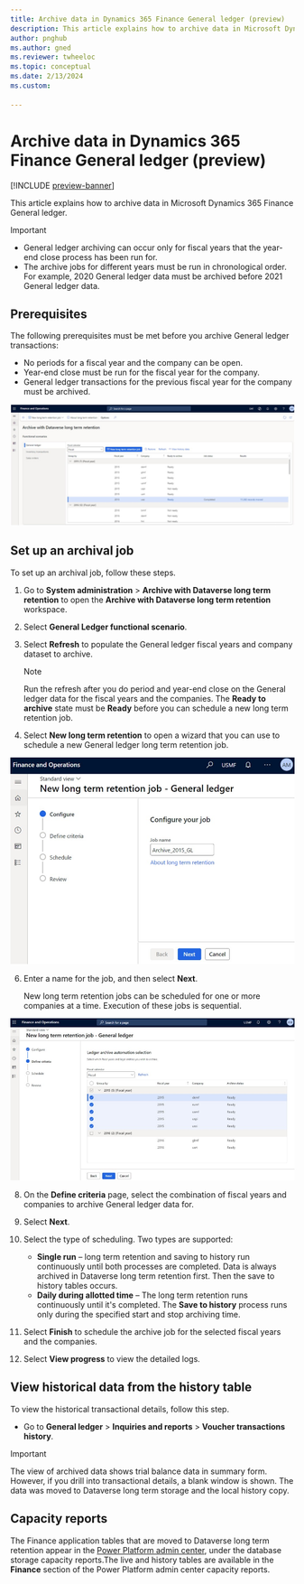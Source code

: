 ```yaml
---
title: Archive data in Dynamics 365 Finance General ledger (preview)
description: This article explains how to archive data in Microsoft Dynamics 365 Finance General ledger.
author: pnghub
ms.author: gned
ms.reviewer: twheeloc
ms.topic: conceptual
ms.date: 2/13/2024
ms.custom:

---
```

# Archive data in Dynamics 365 Finance General ledger (preview)

[!INCLUDE [preview-banner](../../../supply-chain/includes/preview-banner.md)]

This article explains how to archive data in Microsoft Dynamics 365 Finance General ledger.

> [!IMPORTANT]
> - General ledger archiving can occur only for fiscal years that the year-end close process has been run for.
> - The archive jobs for different years must be run in chronological order. For example, 2020 General ledger data must be archived before 2021 General ledger data.

## Prerequisites

The following prerequisites must be met before you archive General ledger transactions:

- No periods for a fiscal year and the company can be open.
- Year-end close must be run for the fiscal year for the company.
- General ledger transactions for the previous fiscal year for the company must be archived.

![Archive with Dataverse long term retention.](media/archive-with-dataverse-longterm1.jpg)

## Set up an archival job

To set up an archival job, follow these steps.

1. Go to **System administration** \> **Archive with Dataverse long term retention** to open the **Archive with Dataverse long term retention** workspace.
2. Select **General Ledger functional scenario**.
3. Select **Refresh** to populate the General ledger fiscal years and company dataset to archive.

    > [!NOTE]
    > Run the refresh after you do period and year-end close on the General ledger data for the fiscal years and the companies. The **Ready to archive** state must be **Ready** before you can schedule a new long term retention job.

4. Select **New long term retention** to open a wizard that you can use to schedule a new General ledger long term retention job.

[![New long term retention job - General ledger.](./media/new-long-term-retenttion-job2.jpg)](./media/new-long-term-retenttion-job2.jpg)
   
6. Enter a name for the job, and then select **Next**.

    New long term retention jobs can be scheduled for one or more companies at a time. Execution of these jobs is sequential.

 [![Schedule New long term retention job - General ledger.](./media/long-term-schedule3.jpg)](./media/long-term-schedule3.jpg)  

8. On the **Define criteria** page, select the combination of fiscal years and companies to archive General ledger data for.
9. Select **Next**.
10. Select the type of scheduling. Two types are supported:

    - **Single run** – long term retention and saving to history run continuously until both processes are completed. Data is always archived in Dataverse long term retention first. Then the save to history tables occurs.
    - **Daily during allotted time** – The long term retention runs continuously until it's completed. The **Save to history** process runs only during the specified start and stop archiving time.

11. Select **Finish** to schedule the archive job for the selected fiscal years and the companies.
12. Select **View progress** to view the detailed logs.


## View historical data from the history table

To view the historical transactional details, follow this step.

- Go to **General ledger** \> **Inquiries and reports** \> **Voucher transactions history**.

> [!IMPORTANT]
> The view of archived data shows trial balance data in summary form. However, if you drill into transactional details, a blank window is shown. The data was moved to Dataverse long term storage and the local history copy.

## Capacity reports

The Finance application tables that are moved to Dataverse long term retention appear in the [Power Platform admin center](https://admin.powerplatform.microsoft.com/), under the database storage capacity reports.The live and history tables are available in the **Finance** section of the Power Platform admin center capacity reports.

